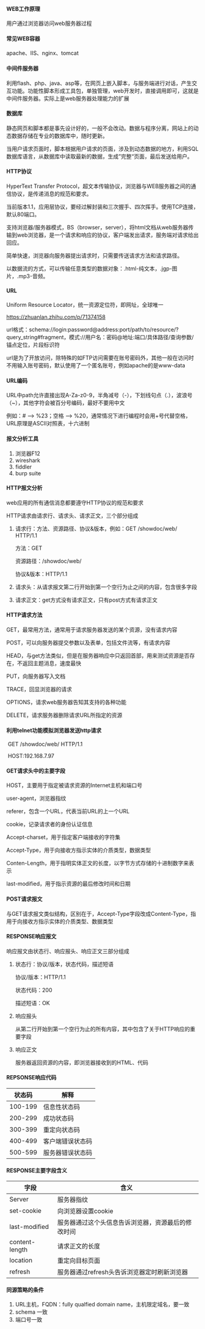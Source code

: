 #### WEB工作原理

用户通过浏览器访问web服务器过程

#### 常见WEB容器

apache、IIS、nginx、tomcat

#### 中间件服务器

利用flash、php、java、asp等，在网页上嵌入脚本，与服务端进行对话，产生交互功能。功能性脚本形成工具包，单独管理，web开发时，直接调用即可，这就是中间件服务器。实际上是web服务器处理能力的扩展

#### 数据库

静态网页和脚本都是事先设计好的，一般不会改动。数据与程序分离，网站上的动态数据存储在专业的数据库中，随时更新。

当用户请求页面时，脚本根据用户请求的页面，涉及到动态数据的地方，利用SQL数据库语言，从数据库中读取最新的数据，生成”完整“页面，最后发送给用户。

#### HTTP协议

HyperText Transfer Protocol，超文本传输协议，浏览器与WEB服务器之间的通信协议，是传递消息的规范和要求。

当前版本1.1，应用层协议，要经过解封装和三次握手、四次挥手。使用TCP连接，默认80端口。

支持浏览器/服务器模式，BS（browser，server），将html文档从web服务器传输到web浏览器，是一个请求和响应的协议，客户端发出请求，服务端对请求给出回应。

简单快速，浏览器向服务器提出请求时，只需要传送请求方法和请求路径。

以数据流的方式，可以传输任意类型的数据对象：.html-纯文本，.jgp-图片，.mp3-音频。

#### URL

Uniform Resource Locator，统一资源定位符，即网址，全球唯一

https://zhuanlan.zhihu.com/p/71374158

url格式：schema://login:password@address:port/path/to/resource/?query_string#fragment，模式://用户名：密码@地址:端口/具体路径/查询参数/锚点定位，片段标识符

url是为了开放访问，除特殊的如FTP访问需要在账号密码外，其他一般在访问时不用输入账号密码，默认使用了一个匿名账号，例如apache的是www-data

#### URL编码

URL中path允许直接出现A-Za-z0-9，半角减号（-），下划线句点（.），波浪号（~），其他字符会被百分号编码，最好不要用中文

例如：# --> %23；空格 --> %20，通常情况下进行编程时会用+号代替空格，URL原理是ASCII对照表，十六进制



#### 报文分析工具

1. 浏览器F12
2. wireshark
3. fiddler
4. burp suite

#### HTTP报文分析

web应用的所有通信消息都要遵守HTTP协议的规范和要求

HTTP请求由请求行、请求头、请求正文，三个部分组成

1. 请求行：方法、资源路径、协议&版本，例如：GET /showdoc/web/ HTTP/1.1

   方法：GET

   资源路径：/showdoc/web/

   协议&版本：HTTP/1.1

2. 请求头：从请求报文第二行开始到第一个空行为止之间的内容，包含很多字段

3. 请求正文：get方式没有请求正文，只有post方式有请求正文

#### HTTP请求方法

GET，最常用方法，通常用于请求服务器发送的某个资源，没有请求内容

POST，可以向服务器提交参数以及表单，包括文件流等，有请求内容

HEAD，与get方法类似，但是在服务器响应中只返回首部，用来测试资源是否存在，不返回主题消息，速度最快

PUT，向服务器写入文档

TRACE，回显浏览器的请求

OPTIONS，请求web服务器告知其支持的各种功能

DELETE，请求服务器删除请求URL所指定的资源

#### 		利用telnet功能模拟浏览器发送http请求

​		GET  /showdoc/web/ HTTP/1.1

​		HOST:192.168.7.97

#### 		GET请求头中的主要字段

HOST，主要用于指定被请求资源的Internet主机和端口号

user-agent，浏览器指纹

referer，包含一个URL，代表当前URL的上一个URL

cookie，记录请求者的身份认证信息

Accept-charset，用于指定客户端接收的字符集

Accept-Type，用于向接收方指示实体的介质类型，数据类型

Conten-Length，用于指明实体正文的长度，以字节方式存储的十进制数字来表示

last-modified，用于指示资源的最后修改时间和日期

#### POST请求报文

与GET请求报文类似结构，区别在于，Accept-Type字段改成Content-Type，指用于向接收方指示实体的介质类型、数据类型

#### RESPONSE响应报文

响应报文由状态行、响应报头、响应正文三部分组成

1. 状态行：协议/版本，状态代码，描述短语

   协议/版本：HTTP/1.1

   状态代码：200

   描述短语：OK

2. 响应报头

   从第二行开始到第一个空行为止的所有内容，其中包含了关于HTTP响应的重要字段

3. 响应正文

   服务器返回资源的内容，即浏览器接收到的HTML、代码

#### REPSONSE响应代码

| 状态码  | 解释             |
| ------- | ---------------- |
| 100-199 | 信息性状态码     |
| 200-299 | 成功状态码       |
| 300-399 | 重定向状态码     |
| 400-499 | 客户端错误状态码 |
| 500-599 | 服务器错误状态码 |

#### RESPONSE主要字段含义

| 字段           | 含义                                               |
| -------------- | -------------------------------------------------- |
| Server         | 服务器指纹                                         |
| set-cookie     | 向浏览器设置cookie                                 |
| last-modified  | 服务器通过这个头信息告诉浏览器，资源最后的修改时间 |
| content-length | 请求正文的长度                                     |
| location       | 重定向目标页面                                     |
| refresh        | 服务器通过refresh头告诉浏览器定时刷新浏览器        |

#### 同源策略的条件

1. URL主机，FQDN：fully qualfied domain name，主机限定域名，要一致
2. schema 一致
3. 端口号一致
